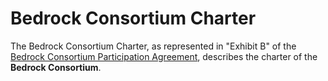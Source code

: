 # Bedrock Consortium Charter

The Bedrock Consortium Charter, as represented in "Exhibit B" of the [Bedrock Consortium Participation Agreement](../gf_legal/contracts/watermarked/bbu_participation_agreement.pdf), describes the charter of the **Bedrock Consortium**.
